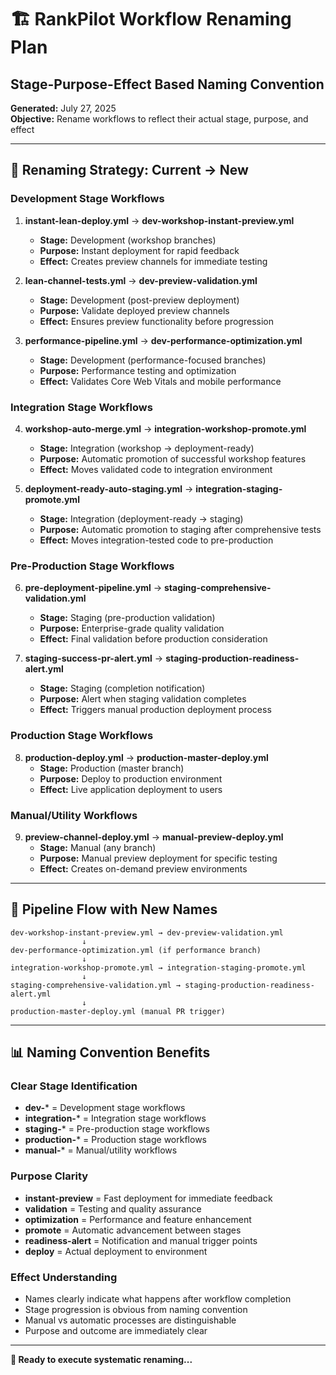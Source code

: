 # 🏗️ RankPilot Workflow Renaming Plan
## Stage-Purpose-Effect Based Naming Convention

**Generated:** July 27, 2025  
**Objective:** Rename workflows to reflect their actual stage, purpose, and effect

---

## 🎯 **Renaming Strategy: Current → New**

### **Development Stage Workflows**
1. **instant-lean-deploy.yml** → **dev-workshop-instant-preview.yml**
   - **Stage:** Development (workshop branches)
   - **Purpose:** Instant deployment for rapid feedback
   - **Effect:** Creates preview channels for immediate testing

2. **lean-channel-tests.yml** → **dev-preview-validation.yml**
   - **Stage:** Development (post-preview deployment)
   - **Purpose:** Validate deployed preview channels
   - **Effect:** Ensures preview functionality before progression

3. **performance-pipeline.yml** → **dev-performance-optimization.yml**
   - **Stage:** Development (performance-focused branches)
   - **Purpose:** Performance testing and optimization
   - **Effect:** Validates Core Web Vitals and mobile performance

### **Integration Stage Workflows**
4. **workshop-auto-merge.yml** → **integration-workshop-promote.yml**
   - **Stage:** Integration (workshop → deployment-ready)
   - **Purpose:** Automatic promotion of successful workshop features
   - **Effect:** Moves validated code to integration environment

5. **deployment-ready-auto-staging.yml** → **integration-staging-promote.yml**
   - **Stage:** Integration (deployment-ready → staging)
   - **Purpose:** Automatic promotion to staging after comprehensive tests
   - **Effect:** Moves integration-tested code to pre-production

### **Pre-Production Stage Workflows**
6. **pre-deployment-pipeline.yml** → **staging-comprehensive-validation.yml**
   - **Stage:** Staging (pre-production validation)
   - **Purpose:** Enterprise-grade quality validation
   - **Effect:** Final validation before production consideration

7. **staging-success-pr-alert.yml** → **staging-production-readiness-alert.yml**
   - **Stage:** Staging (completion notification)
   - **Purpose:** Alert when staging validation completes
   - **Effect:** Triggers manual production deployment process

### **Production Stage Workflows**
8. **production-deploy.yml** → **production-master-deploy.yml**
   - **Stage:** Production (master branch)
   - **Purpose:** Deploy to production environment
   - **Effect:** Live application deployment to users

### **Manual/Utility Workflows**
9. **preview-channel-deploy.yml** → **manual-preview-deploy.yml**
   - **Stage:** Manual (any branch)
   - **Purpose:** Manual preview deployment for specific testing
   - **Effect:** Creates on-demand preview environments

---

## 🔄 **Pipeline Flow with New Names**

```
dev-workshop-instant-preview.yml → dev-preview-validation.yml
                ↓
dev-performance-optimization.yml (if performance branch)
                ↓
integration-workshop-promote.yml → integration-staging-promote.yml
                ↓
staging-comprehensive-validation.yml → staging-production-readiness-alert.yml
                ↓
production-master-deploy.yml (manual PR trigger)
```

---

## 📊 **Naming Convention Benefits**

### **Clear Stage Identification**
- **dev-*** = Development stage workflows
- **integration-*** = Integration stage workflows  
- **staging-*** = Pre-production stage workflows
- **production-*** = Production stage workflows
- **manual-*** = Manual/utility workflows

### **Purpose Clarity**
- **instant-preview** = Fast deployment for immediate feedback
- **validation** = Testing and quality assurance
- **optimization** = Performance and feature enhancement
- **promote** = Automatic advancement between stages
- **readiness-alert** = Notification and manual trigger points
- **deploy** = Actual deployment to environment

### **Effect Understanding**
- Names clearly indicate what happens after workflow completion
- Stage progression is obvious from naming convention
- Manual vs automatic processes are distinguishable
- Purpose and outcome are immediately clear

---

**🎯 Ready to execute systematic renaming...**
